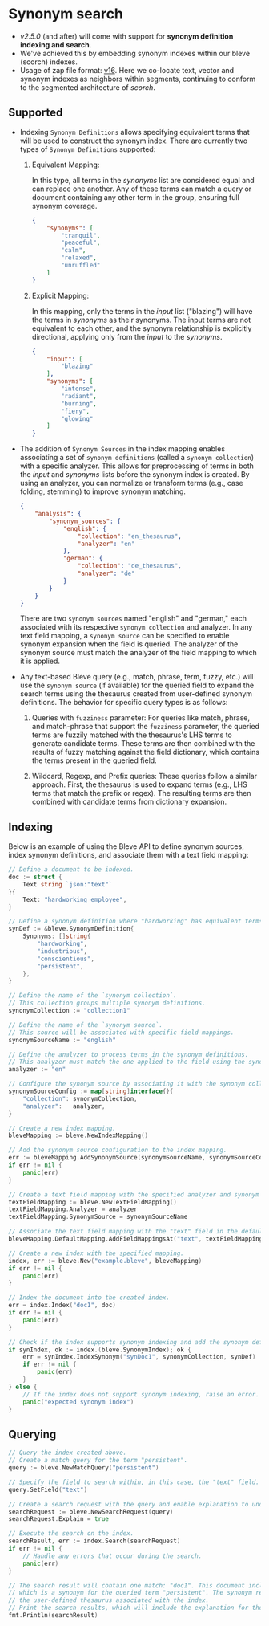 # Synonym search

* *v2.5.0* (and after) will come with support for **synonym definition indexing and search**.
* We've achieved this by embedding synonym indexes within our bleve (scorch) indexes.
* Usage of zap file format: [v16](https://github.com/blevesearch/zapx/blob/master/zap.md). Here we co-locate text, vector and synonym indexes as neighbors within segments, continuing to conform to the segmented architecture of *scorch*.

## Supported

* Indexing `Synonym Definitions` allows specifying equivalent terms that will be used to construct the synonym index. There are currently two types of `Synonym Definitions` supported:

    1. Equivalent Mapping:

        In this type, all terms in the *synonyms* list are considered equal and can replace one another. Any of these terms can match a query or document containing any other term in the group, ensuring full synonym coverage.

        ```json
        {
            "synonyms": [
                "tranquil",
                "peaceful",
                "calm",
                "relaxed",
                "unruffled"
            ]
        }
        ```

    2. Explicit Mapping:

        In this mapping, only the terms in the *input* list ("blazing") will have the terms in *synonyms* as their synonyms. The input terms are not equivalent to each other, and the synonym relationship is explicitly directional, applying only from the *input* to the *synonyms*.

        ```json
        {
            "input": [
                "blazing"
            ],
            "synonyms": [
                "intense",
                "radiant",
                "burning",
                "fiery",
                "glowing"
            ]
        }
        ```

* The addition of `Synonym Sources` in the index mapping enables associating a set of `synonym definitions` (called a `synonym collection`) with a specific analyzer. This allows for preprocessing of terms in both the *input* and *synonyms* lists before the synonym index is created. By using an analyzer, you can normalize or transform terms (e.g., case folding, stemming) to improve synonym matching.

    ```json
    {
        "analysis": {
            "synonym_sources": {
                "english": {
                    "collection": "en_thesaurus",
                    "analyzer": "en"
                },
                "german": {
                    "collection": "de_thesaurus",
                    "analyzer": "de"
                }
            }
        }
   }
   ```

    There are two `synonym sources` named "english" and "german," each associated with its respective `synonym collection` and analyzer. In any text field mapping, a `synonym source` can be specified to enable synonym expansion when the field is queried. The analyzer of the synonym source must match the analyzer of the field mapping to which it is applied.

* Any text-based Bleve query (e.g., match, phrase, term, fuzzy, etc.) will use the `synonym source` (if available) for the queried field to expand the search terms using the thesaurus created from user-defined synonym definitions. The behavior for specific query types is as follows:

    1. Queries with `fuzziness` parameter: For queries like match, phrase, and match-phrase that support the `fuzziness` parameter, the queried terms are fuzzily matched with the thesaurus's LHS terms to generate candidate terms. These terms are then combined with the results of fuzzy matching against the field dictionary, which contains the terms present in the queried field.

    2. Wildcard, Regexp, and Prefix queries: These queries follow a similar approach. First, the thesaurus is used to expand terms (e.g., LHS terms that match the prefix or regex). The resulting terms are then combined with candidate terms from dictionary expansion.

## Indexing

Below is an example of using the Bleve API to define synonym sources, index synonym definitions, and associate them with a text field mapping:

```go
// Define a document to be indexed.
doc := struct {
    Text string `json:"text"`
}{
    Text: "hardworking employee",
}

// Define a synonym definition where "hardworking" has equivalent terms.
synDef := &bleve.SynonymDefinition{
    Synonyms: []string{
        "hardworking",
        "industrious",
        "conscientious",
        "persistent",
    },
}

// Define the name of the `synonym collection`.
// This collection groups multiple synonym definitions.
synonymCollection := "collection1"

// Define the name of the `synonym source`.
// This source will be associated with specific field mappings.
synonymSourceName := "english"

// Define the analyzer to process terms in the synonym definitions.
// This analyzer must match the one applied to the field using the synonym source.
analyzer := "en"

// Configure the synonym source by associating it with the synonym collection and analyzer.
synonymSourceConfig := map[string]interface{}{
    "collection": synonymCollection,
    "analyzer":   analyzer,
}

// Create a new index mapping.
bleveMapping := bleve.NewIndexMapping()

// Add the synonym source configuration to the index mapping.
err := bleveMapping.AddSynonymSource(synonymSourceName, synonymSourceConfig)
if err != nil {
    panic(err)
}

// Create a text field mapping with the specified analyzer and synonym source.
textFieldMapping := bleve.NewTextFieldMapping()
textFieldMapping.Analyzer = analyzer
textFieldMapping.SynonymSource = synonymSourceName

// Associate the text field mapping with the "text" field in the default document mapping.
bleveMapping.DefaultMapping.AddFieldMappingsAt("text", textFieldMapping)

// Create a new index with the specified mapping.
index, err := bleve.New("example.bleve", bleveMapping)
if err != nil {
    panic(err)
}

// Index the document into the created index.
err = index.Index("doc1", doc)
if err != nil {
    panic(err)
}

// Check if the index supports synonym indexing and add the synonym definition.
if synIndex, ok := index.(bleve.SynonymIndex); ok {
    err = synIndex.IndexSynonym("synDoc1", synonymCollection, synDef)
    if err != nil {
        panic(err)
    }
} else {
    // If the index does not support synonym indexing, raise an error.
    panic("expected synonym index")
}
```

## Querying

```go
// Query the index created above.
// Create a match query for the term "persistent".
query := bleve.NewMatchQuery("persistent")

// Specify the field to search within, in this case, the "text" field.
query.SetField("text")

// Create a search request with the query and enable explanation to understand how results are scored.
searchRequest := bleve.NewSearchRequest(query)
searchRequest.Explain = true

// Execute the search on the index.
searchResult, err := index.Search(searchRequest)
if err != nil {
    // Handle any errors that occur during the search.
    panic(err)
}

// The search result will contain one match: "doc1". This document includes the term "hardworking", 
// which is a synonym for the queried term "persistent". The synonym relationship is based on 
// the user-defined thesaurus associated with the index.
// Print the search results, which will include the explanation for the match.
fmt.Println(searchResult)
```
